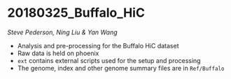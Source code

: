 # 20180325_Buffalo_HiC

*Steve Pederson, Ning Liu & Yan Wang*

- Analysis and pre-processing for the Buffalo HiC dataset
- Raw data is held on phoenix
- `ext` contains external scripts used for the setup and processing
- The genome, index and other genome summary files are in `Ref/Buffalo`
